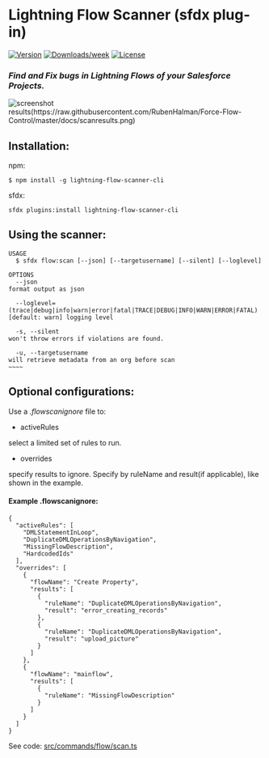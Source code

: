Lightning Flow Scanner (sfdx plug-in)
=====================

[![Version](https://img.shields.io/npm/v/lightning-flow-scanner-cli.svg)](https://npmjs.org/package/lightning-flow-scanner-cli)
[![Downloads/week](https://img.shields.io/npm/dw/lightning-flow-scanner-cli.svg)](https://npmjs.org/package/lightning-flow-scanner-cli)
[![License](https://img.shields.io/npm/l/lightning-flow-scanner-cli.svg)](https://github.com/https://github.com/Force-Config-Control/lightning-flow-scanner-cli.git/blob/master/package.json)

### _Find and Fix bugs in Lightning Flows of your Salesforce Projects._

![screenshot results(https://raw.githubusercontent.com/RubenHalman/Force-Flow-Control/master/docs/scanresults.png)](https://raw.githubusercontent.com/Force-Config-Control/lightning-flow-scanner-cli/master/.images/results.png)

## Installation:

npm:
```sh-session
$ npm install -g lightning-flow-scanner-cli
```

sfdx:
```sh-session
sfdx plugins:install lightning-flow-scanner-cli
```

## Using the scanner:

```
USAGE
  $ sfdx flow:scan [--json] [--targetusername] [--silent] [--loglevel]

OPTIONS
  --json                                                                            format output as json

  --loglevel=(trace|debug|info|warn|error|fatal|TRACE|DEBUG|INFO|WARN|ERROR|FATAL)  [default: warn] logging level

  -s, --silent                                                                      won't throw errors if violations are found.

  -u, --targetusername                                                              will retrieve metadata from an org before scan
~~~~
```

## Optional configurations:
Use a _.flowscanignore_ file to:

 - activeRules
 
 select a limited set of rules to run.
    
 - overrides
 
 specify results to ignore. Specify by ruleName and result(if applicable), like shown in the example.

#### Example .flowscanignore:
```
{
  "activeRules": [
    "DMLStatementInLoop",
    "DuplicateDMLOperationsByNavigation",
    "MissingFlowDescription",
    "HardcodedIds"
  ],
  "overrides": [
    {
      "flowName": "Create Property",
      "results": [
        {
          "ruleName": "DuplicateDMLOperationsByNavigation",
          "result": "error_creating_records"
        },
        {
          "ruleName": "DuplicateDMLOperationsByNavigation",
          "result": "upload_picture"
        }
      ]
    },
    {
      "flowName": "mainflow",
      "results": [
        {
          "ruleName": "MissingFlowDescription"
        }
      ]
    }
  ]
}
```

See code: [src/commands/flow/scan.ts](https://github.com/Force-Config-Control/lightning-flow-scanner-cli/blob/v0.0.18/src/commands/flow/scan.ts)
